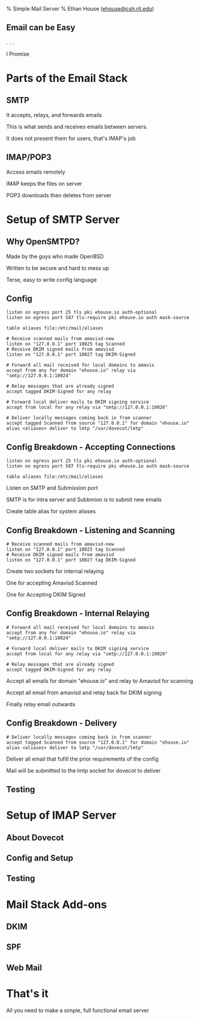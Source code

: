 % Simple Mail Server
% Ethan House (ehouse@csh.rit.edu)

## Email can be Easy

. . .

I Promise

# Parts of the Email Stack
## SMTP
It accepts, relays, and forwards emails

This is what sends and receives emails between servers.

It does not present them for users, that's IMAP's job

## IMAP/POP3
Access emails remotely

IMAP keeps the files on server

POP3 downloads then deletes from server

# Setup of SMTP Server

## Why OpenSMTPD?
Made by the guys who made OpenBSD

Written to be secure and hard to mess up

Terse, easy to write config language

## Config

	listen on egress port 25 tls pki ehouse.io auth-optional
	listen on egress port 587 tls-require pki ehouse.io auth mask-source

	table aliases file:/etc/mail/aliases

	# Receive scanned mails from amavisd-new
	listen on "127.0.0.1" port 10025 tag Scanned
	# Receive DKIM signed mails from amavisd
	listen on "127.0.0.1" port 10027 tag DKIM-Signed

	# Forward all mail received for local domains to amavis
	accept from any for domain "ehouse.io" relay via "smtp://127.0.0.1:10024"

	# Relay messages that are already signed
	accept tagged DKIM-Signed for any relay

	# Forward local deliver mails to DKIM signing service
	accept from local for any relay via "smtp://127.0.0.1:10026"

	# Deliver locally messages coming back in from scanner
	accept tagged Scanned from source "127.0.0.1" for domain "ehouse.io" alias <aliases> deliver to lmtp "/var/dovecot/lmtp"

## Config Breakdown - Accepting Connections

	listen on egress port 25 tls pki ehouse.io auth-optional
	listen on egress port 587 tls-require pki ehouse.io auth mask-source

	table aliases file:/etc/mail/aliases

Listen on SMTP and Submission port

SMTP is for intra server and Subbmion is to submit new emails

Create table alias for system aliases

## Config Breakdown - Listening and Scanning

	# Receive scanned mails from amavisd-new
	listen on "127.0.0.1" port 10025 tag Scanned
	# Receive DKIM signed mails from amavisd
	listen on "127.0.0.1" port 10027 tag DKIM-Signed

Create two sockets for internal relaying

One for accepting Amavisd Scanned

One for Accepting DKIM Signed

## Config Breakdown - Internal Relaying

	# Forward all mail received for local domains to amavis
	accept from any for domain "ehouse.io" relay via "smtp://127.0.0.1:10024"

	# Forward local deliver mails to DKIM signing service
	accept from local for any relay via "smtp://127.0.0.1:10026"

	# Relay messages that are already signed
	accept tagged DKIM-Signed for any relay

Accept all emails for domain "ehouse.io" and relay to Amavisd for scanning

Accept all email from amavisd and relay back for DKIM signing

Finally relay email outwards

## Config Breakdown - Delivery

	# Deliver locally messages coming back in from scanner
	accept tagged Scanned from source "127.0.0.1" for domain "ehouse.io" alias <aliases> deliver to lmtp "/var/dovecot/lmtp"

Deliver all email that fufill the prior requirements of the config

Mail will be submitted to the lmtp socket for dovecot to deliver

## Testing
<!-- Connect with Mutt -->

# Setup of IMAP Server

## About Dovecot
## Config and Setup
## Testing

# Mail Stack Add-ons
## DKIM
## SPF
## Web Mail

# That's it
All you need to make a simple, full functional email server
